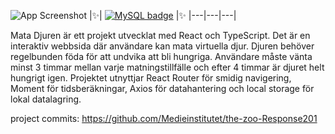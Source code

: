 
![App Screenshot](https://i.ibb.co/3020fQx/zoo.jpg)
|✨| [![MySQL badge](https://img.shields.io/badge/se%20Live-fff?style=for-the-badge&logo=&logoColor=white)](https://mata-djuren.netlify.app) |✨
|---|---|---|

Mata Djuren är ett projekt utvecklat med React och TypeScript. Det är en interaktiv webbsida där användare kan mata virtuella djur. Djuren behöver regelbunden föda för att undvika att bli hungriga. Användare måste vänta minst 3 timmar mellan varje matningstillfälle och efter 4 timmar är djuret helt hungrigt igen. Projektet utnyttjar React Router för smidig navigering, Moment för tidsberäkningar, Axios för datahantering och local storage för lokal datalagring.


project commits: https://github.com/Medieinstitutet/the-zoo-Response201
